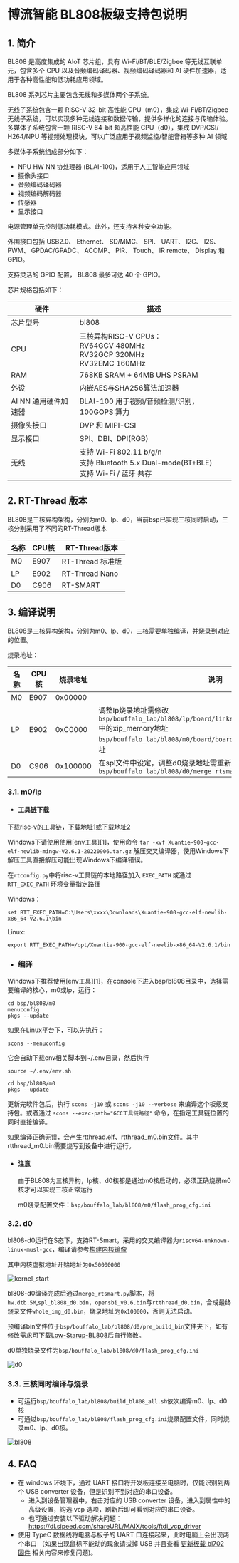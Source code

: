 # 博流智能 BL808板级支持包说明

## 1. 简介

BL808 是高度集成的 AIoT 芯片组，具有 Wi-Fi/BT/BLE/Zigbee 等无线互联单元，包含多个 CPU 以及音频编码译码器、视频编码译码器和 AI 硬件加速器，适用于各种高性能和低功耗应用领域。

BL808 系列芯片主要包含无线和多媒体两个子系统。

无线子系统包含一颗 RISC-V 32-bit 高性能 CPU（m0），集成 Wi-Fi/BT/Zigbee 无线子系统，可以实现多种无线连接和数据传输，提供多样化的连接与传输体验。
多媒体子系统包含一颗 RISC-V 64-bit 超高性能 CPU（d0），集成 DVP/CSI/ H264/NPU 等视频处理模块，可以广泛应用于视频监控/智能音箱等多种 AI 领域

多媒体子系统组成部分如下：

- NPU HW NN 协处理器 (BLAI-100)，适用于人工智能应用领域
- 摄像头接口
- 音频编码译码器
- 视频编码解码器
- 传感器
- 显示接口

电源管理单元控制低功耗模式。此外，还支持各种安全功能。

外围接口包括 USB2.0、 Ethernet、 SD/MMC、 SPI、 UART、 I2C、 I2S、 PWM、 GPDAC/GPADC、 ACOMP、 PIR、 Touch、
IR remote、 Display 和 GPIO。

支持灵活的 GPIO 配置， BL808 最多可达 40 个 GPIO。  

芯片规格包括如下：

| 硬件 | 描述 |
| -- | -- |
|芯片型号| bl808 |
|CPU| 三核异构RISC-V CPUs： <br />RV64GCV 480MHz<br/>RV32GCP 320MHz<br/>RV32EMC 160MHz |
|RAM| 768KB SRAM + 64MB UHS PSRAM |
| 外设 | 内嵌AES与SHA256算法加速器 |
| AI NN 通用硬件加速器 | BLAI-100 用于视频/音频检测/识别，100GOPS 算力 |
| 摄像头接口 | DVP 和 MIPI-CSI |
| 显示接口 | SPI、DBI、DPI(RGB) |
| 无线 | 支持 Wi-Fi 802.11 b/g/n<br/>支持 Bluetooth 5.x Dual-mode(BT+BLE)<br/>支持 Wi-Fi / 蓝牙 共存 |



## 2. RT-Thread 版本

BL808是三核异构架构，分别为m0、lp、d0，当前bsp已实现三核同时启动，三核分别采用了不同的RT-Thread版本

| 名称 | CPU核 | RT-Thread版本    |
| ---- | ----- | ---------------- |
| M0   | E907  | RT-Thread 标准版 |
| LP   | E902  | RT-Thread Nano   |
| D0   | C906  | RT-SMART         |




## 3.  编译说明

BL808是三核异构架构，分别为m0、lp、d0，三核需要单独编译，并烧录到对应的位置。

烧录地址：

| 名称 | CPU核 | 烧录地址 | 说明                                                         |
| ---- | ----- | -------- | ------------------------------------------------------------ |
| M0   | E907  | 0x00000  |                                                              |
| LP   | E902  | 0xC0000  | 调整lp烧录地址需修改<br>`bsp/bouffalo_lab/bl808/lp/board/linker_scripts/bl808_flash_lp.ld`中的xip_memory地址<br>`bsp/bouffalo_lab/bl808/m0/board/board.h`中`CONFIG_LP_FLASH_ADDR`地址 |
| D0   | C906  | 0x100000 | 在spl文件中设定，调整d0烧录地址需重新编译spl文件及打包文件`bsp/bouffalo_lab/bl808/d0/merge_rtsmart.py` |



### 3.1.  m0/lp

- #### 工具链下载


下载risc-v的工具链，[下载地址1](https://occ.t-head.cn/community/download?id=4073475960903634944)或[下载地址2](https://dl.sipeed.com/shareURL/others/toolchain)

Windows下请使用使用[env工具][1]，使用命令 `tar -xvf Xuantie-900-gcc-elf-newlib-mingw-V2.6.1-20220906.tar.gz` 解压交叉编译器，使用Windows下解压工具直接解压可能出现Windows下编译错误。

在`rtconfig.py`中将risc-v工具链的本地路径加入 `EXEC_PATH` 或通过 `RTT_EXEC_PATH` 环境变量指定路径

Windows：
```
set RTT_EXEC_PATH=C:\Users\xxxx\Downloads\Xuantie-900-gcc-elf-newlib-x86_64-V2.6.1\bin
```

Linux:
```
export RTT_EXEC_PATH=/opt/Xuantie-900-gcc-elf-newlib-x86_64-V2.6.1/bin
```

- ### 编译

Windows下推荐使用[env工具][1]，在console下进入bsp/bl808目录中，选择需要编译的核心，m0或lp，运行：

    cd bsp/bl808/m0
    menuconfig
    pkgs --update

如果在Linux平台下，可以先执行：

    scons --menuconfig

它会自动下载env相关脚本到~/.env目录，然后执行

    source ~/.env/env.sh
    
    cd bsp/bl808/m0
    pkgs --update

更新完软件包后，执行 `scons -j10` 或 `scons -j10 --verbose` 来编译这个板级支持包。或者通过 `scons --exec-path="GCC工具链路径"` 命令，在指定工具链位置的同时直接编译。

如果编译正确无误，会产生rtthread.elf、rtthread_m0.bin文件。其中rtthread_m0.bin需要烧写到设备中进行运行。  



- #### 注意

  由于BL808为三核异构，lp核、d0核都是通过m0核启动的，必须正确烧录m0核才可以实现三核正常运行

  m0烧录配置文件：`bsp/bouffalo_lab/bl808/m0/flash_prog_cfg.ini`

  

### 3.2. d0

bl808-d0运行在S态下，支持RT-Smart，采用的交叉编译器为`riscv64-unknown-linux-musl-gcc`，编译请参考[构建内核镜像](https://www.rt-thread.org/document/site/#/rt-thread-version/rt-thread-smart/quick-start/qemu-linux/quickstart?id=%e6%9e%84%e5%bb%ba%e5%86%85%e6%a0%b8%e9%95%9c%e5%83%8f)

其中内核虚拟地址开始地址为`0x50000000`

![kernel_start](./figures/kernel_start.png)

bl808-d0编译完成后通过`merge_rtsmart.py`脚本，将`hw.dtb.5M`,`spl_bl808_d0.bin`，`opensbi_v0.6.bin`与`rtthread_d0.bin`，合成最终烧录文件`whole_img_d0.bin`，烧录地址为`0x100000`，否则无法启动。

预编译bin文件位于`bsp/bouffalo_lab/bl808/d0/pre_build_bin`文件夹下，如有修改需求可下载[Low-Starup-BL808](https://github.com/flyingcys/Low-Starup-BL808)后自行修改。

d0单独烧录文件为`bsp/bouffalo_lab/bl808/d0/flash_prog_cfg.ini`

![d0](./figures/d0.png)



### 3.3. 三核同时编译与烧录

- 可运行`bsp/bouffalo_lab/bl808/build_bl808_all.sh`依次编译m0、lp、d0核
- 可通过`bsp/bouffalo_lab/bl808/flash_prog_cfg.ini`烧录配置文件，同时烧录m0、lp、d0核。

![bl808](./figures/bl808.png)



## 4. FAQ

- 在 windows 环境下，通过 UART 接口将开发板连接至电脑时，仅能识别到两个 USB converter 设备，但是识别不到对应的串口设备。
  - 进入到设备管理器中，右击对应的 USB converter 设备，进入到属性中的高级设置，钩选 vcp 选项，刷新后即可看到对应的串口设备。
  - 也可通过安装以下驱动解决问题： https://dl.sipeed.com/shareURL/MAIX/tools/ftdi_vcp_driver
- 使用 TypeC 数据线将电脑与板子的 UART 口连接起来，此时电脑上会出现两个串口 （如果出现鼠标不能动的现象请拔掉 USB 并且查看 [更新板载 bl702 固件](https://wiki.sipeed.com/hardware/zh/maix/m1s/other/start.html#给板载-bl702-进行烧录) 相关内容来修复问题)。
